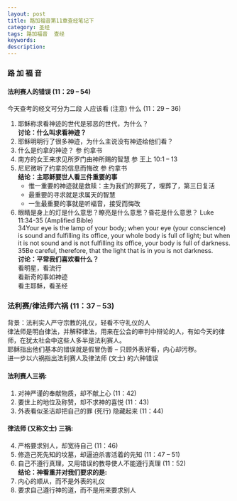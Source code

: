 ```yaml
---
layout: post
title: 路加福音第11章查经笔记下
category: 圣经
tags: 路加福音  查经
keywords: 
description: 
---
```


### 路 加 褔 音

#### 法利赛人的错误 (11：29 – 54)
     
今天查考的经文可分为二段
人应该看 (注意) 什么 (11：29 – 36)      
1. 耶稣称求看神迹的世代是邪恶的世代，为什么？     
  **讨论：什么叫求看神迹？**    
2.	耶稣明明行了很多神迹，为什么主说没有神迹给他们看？     
3.	什么是约拿的神迹？ 参 约拿书      
4.	南方的女王来求见所罗门由神所赐的智慧 参 王上 10:1 – 13     
5.	尼尼微听了约拿的信息而悔改 参 约拿书     
 **结论：主耶稣要世人看三件重要的事**      
    - 惟一重要的神迹就是救赎：主为我们的罪死了，埋葬了，第三日复活      
    - 最重要的寻求就是求属天的智慧     
    - 一生最重要的事就是听褔音，接受而悔改      
6.	眼睛是身上的灯是什么意思？瞭亮是什么意思？昏花是什么意思？
Luke 11:34-35 (Amplified Bible)       
34Your eye is the lamp of your body; when your eye (your conscience) is sound and fulfilling its office, your whole body is full of light; but when it is not sound and is not fulfilling its office, your body is full of darkness.      
    	35Be careful, therefore, that the light that is in you is not darkness.       
	**讨论：平常我们喜欢看什么？**     
		看明星，看流行    
		看新奇的事如神迹    
		看主耶稣，看圣经          
        
        
### 法利赛/律法师六祸 (11：37 – 53)       

背景：法利实人严守宗教的礼仪，轻看不守礼仪的人         
      律法师是明白律法，并解释律法，用来在公会的审判中辩论的人，有如今天的律师，在犹太社会中这些人多半是法利赛人。       
	耶稣指出他们基本的错误就是假冒伪善 – 只顾外表好看，内心却污秽。          
	进一步以六祸指出法利赛人及律法师 (文士) 的六种错误    


#### 法利赛人三祸:    
1.	对神严谨的奉献物质，却不献上心 (11：42)      
2.	要世上的地位及称赞，却不求神的喜悦 (11：43)      
3.	外表看似圣洁却把自己的罪 (死行) 隐藏起来 (11：44)      


#### 律法师 (又称文士) 三祸:
4.	严格要求别人，却宽待自己 (11：46)      
5.	修造己死先知的坟墓，却逼迫杀害活着的先知 (11：47 – 51)      
6.	自己不遵行真理，又用错误的教导使人不能遵行真理 (11：52)     
**结论：神看重并对我们要求的是:**      
1.	内心的顺从，而不是外表的礼仪
2.	要求自己遵行神的道，而不是用来要求别人
